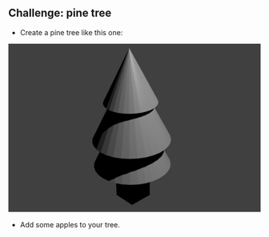## Challenge: pine tree

+ Create a pine tree like this one:

![Pine tree](images/blender-pine-tree.png)

+ Add some apples to your tree.